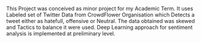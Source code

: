 This Project was conceived as minor project for my Academic Term.
It uses Labeled set of Twitter Data from CrowdFlower Organisation which Detects a tweet either as hatefull, offensive or Neutral.
The data obtained was skewed and Tactics to balance it were used.
Deep Learning approach for sentiment analysis is implemented at preliminary level.
